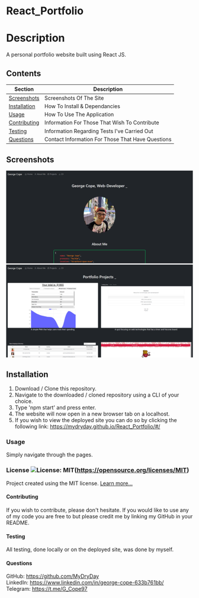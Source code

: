 # React_Portfolio

  # Description
  A personal portfolio website built using React JS.

  ## Contents
  Section                       | Description
  ----------------------------- | --------------------------------------------------
  [Screenshots](#Screenshots)   | Screenshots Of The Site
  [Installation](#Installation) | How To Install & Dependancies
  [Usage](#Usage)               | How To Use The Application
  [Contributing](#Contributing) | Information For Those That Wish To Contribute
  [Testing](#Testing)           | Information Regarding Tests I've Carried Out
  [Questions](#Questions)       | Contact Information For Those That Have Questions

  ## Screenshots
  ![Screenshot #1](/src/images/1.png)
  ![Screenshot #2](/src/images/2.png)

  ## Installation
  1. Download / Clone this repository. 
  2. Navigate to the downloaded / cloned repository using a CLI of your choice. 
  3. Type 'npm start' and press enter. 
  4. The website will now open in a new browser tab on a localhost. 
  5. If you wish to view the deployed site you can do so by clicking the following link: https://mydryday.github.io/React_Portfolio/#/ 

  ### Usage
  Simply navigate through the pages.

  ### License ![License: MIT](https://img.shields.io/badge/License-MIT-yellow.svg)(https://opensource.org/licenses/MIT) 
 
  Project created using the MIT license.
  [Learn more...](https://opensource.org/licenses/MIT)

  #### Contributing
  If you wish to contribute, please don't hesitate. If you would like to use any of my code you are free to but please credit me by linking my GitHub in your README.

  #### Testing
  All testing, done locally or on the deployed site, was done by myself.

  #### Questions
   GitHub: https://github.com/MyDryDay  
   LinkedIn: https://www.linkedin.com/in/george-cope-633b761bb/  
   Telegram: https://t.me/G_Cope97
